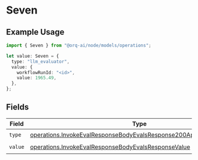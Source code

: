 # Seven

## Example Usage

```typescript
import { Seven } from "@orq-ai/node/models/operations";

let value: Seven = {
  type: "llm_evaluator",
  value: {
    workflowRunId: "<id>",
    value: 1965.49,
  },
};
```

## Fields

| Field                                                                                                                                                          | Type                                                                                                                                                           | Required                                                                                                                                                       | Description                                                                                                                                                    |
| -------------------------------------------------------------------------------------------------------------------------------------------------------------- | -------------------------------------------------------------------------------------------------------------------------------------------------------------- | -------------------------------------------------------------------------------------------------------------------------------------------------------------- | -------------------------------------------------------------------------------------------------------------------------------------------------------------- |
| `type`                                                                                                                                                         | [operations.InvokeEvalResponseBodyEvalsResponse200ApplicationJson7Type](../../models/operations/invokeevalresponsebodyevalsresponse200applicationjson7type.md) | :heavy_check_mark:                                                                                                                                             | N/A                                                                                                                                                            |
| `value`                                                                                                                                                        | [operations.InvokeEvalResponseBodyEvalsResponseValue](../../models/operations/invokeevalresponsebodyevalsresponsevalue.md)                                     | :heavy_check_mark:                                                                                                                                             | N/A                                                                                                                                                            |